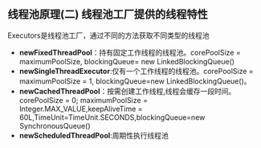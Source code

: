 ## 线程池原理(二) 线程池工厂提供的线程特性

Executors是线程池工厂，通过不同的方法获取不同类型的线程池 <br>

* **newFixedThreadPool**：持有固定工作线程的线程池。corePoolSize = maximumPoolSize, blockingQueue= new LinkedBlockingQueue<Runnable>()
* **newSingleThreadExecutor**:仅有一个工作线程的线程池。corePoolSize = maximumPoolSize = 1, blockingQueue=new LinkedBlockingQueue<Runnable>()。
* **newCachedThreadPool**：按需创建工作线程,线程会缓存一段时间。corePoolSize = 0; maximumPoolSize = Integer.MAX_VALUE,keepAliveTime = 60L,TimeUnit=TimeUnit.SECONDS,blockingQueue=new SynchronousQueue<Runnable>()
* **newScheduledThreadPool**:周期性执行线程池


